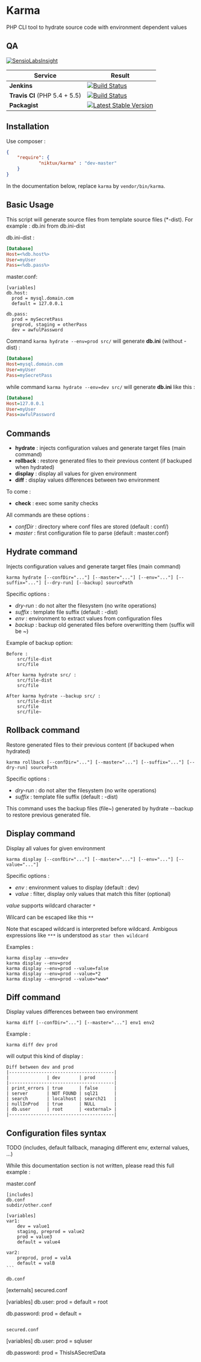 Karma 
=====

PHP CLI tool to hydrate source code with environment dependent values 


QA
--

[![SensioLabsInsight](https://insight.sensiolabs.com/projects/94083ab1-1613-46c1-b380-ec575926ae39/big.png)](https://insight.sensiolabs.com/projects/94083ab1-1613-46c1-b380-ec575926ae39)

Service | Result
--- | ---
**Jenkins** | [![Build Status](http://jenkins.deboo.fr/job/Karma/badge/icon)](http://jenkins.deboo.fr/job/Karma/)
**Travis CI** (PHP 5.4 + 5.5) | [![Build Status](https://travis-ci.org/Niktux/karma.png?branch=master)](https://travis-ci.org/Niktux/karma)
**Packagist** | [![Latest Stable Version](https://poser.pugx.org/niktux/karma/v/stable.png)](https://packagist.org/packages/niktux/karma)

Installation
------------
Use composer :
```json
{
    "require": {
		    "niktux/karma" : "dev-master"
    }
}
```
In the documentation below, replace ```karma``` by ```vendor/bin/karma```.


Basic Usage 
-----------
This script will generate source files from template source files (*-dist).
For example : db.ini from db.ini-dist

db.ini-dist :
```ini
[Database]
Host=<%db.host%>
User=myUser
Pass=<%db.pass%>
```
master.conf:
```
[variables]
db.host:
  prod = mysql.domain.com
  default = 127.0.0.1
  
db.pass:
  prod = mySecretPass
  preprod, staging = otherPass
  dev = awfulPassword
```

Command ```karma hydrate --env=prod src/``` will generate **db.ini** (without -dist) :

```ini
[Database]
Host=mysql.domain.com
User=myUser
Pass=mySecretPass
```

while command ```karma hydrate --env=dev src/``` will generate **db.ini** like this :

```ini
[Database]
Host=127.0.0.1
User=myUser
Pass=awfulPassword
```

Commands
--------

* **hydrate** : injects configuration values and generate target files (main command)
* **rollback** : restore generated files to their previous content (if backuped when hydrated)
* **display** : display all values for given environment
* **diff** : display values differences between two environment

To come : 
* **check** : exec some sanity checks

All commands are these options : 
* *confDir* : directory where conf files are stored (default : conf/)
* *master* : first configuration file to parse (default : master.conf)

Hydrate command
---------------
Injects configuration values and generate target files (main command)
```
karma hydrate [--confDir="..."] [--master="..."] [--env="..."] [--suffix="..."] [--dry-run] [--backup] sourcePath
```

Specific options :
* *dry-run* : do not alter the filesystem (no write operations)
* *suffix* : template file suffix (default : -dist)
* *env* : environment to extract values from configuration files
* *backup* : backup old generated files before overwritting them (suffix will be ~)
 
Example of backup option:
```
Before :
    src/file-dist
    src/file

After karma hydrate src/ :
    src/file-dist
    src/file
    
After karma hydrate --backup src/ :    
    src/file-dist
    src/file
    src/file~
```

Rollback command
----------------
Restore generated files to their previous content (if backuped when hydrated)
```
karma rollback [--confDir="..."] [--master="..."] [--suffix="..."] [--dry-run] sourcePath
```

Specific options :
* *dry-run* : do not alter the filesystem (no write operations)
* *suffix* : template file suffix (default : -dist)

This command uses the backup files (file~) generated by hydrate --backup to restore previous generated file.



Display command
---------------
Display all values for given environment

```
karma display [--confDir="..."] [--master="..."] [--env="..."] [--value="..."]
```

Specific options :
* *env* : environment values to display (default : dev)
* *value* : filter, display only values that match this filter (optional)

*value* supports wildcard character ```*``` 

Wilcard can be escaped like this ```**```

Note that escaped wildcard is interpreted before wildcard. Ambigous expressions like ```***``` is understood as ```star then wildcard```

Examples : 
```
karma display --env=dev
karma display --env=prod
karma display --env=prod --value=false
karma display --env=prod --value=*2
karma display --env=prod --value=*www*
```

Diff command
------------
Display values differences between two environment

```
karma diff [--confDir="..."] [--master="..."] env1 env2
```


Example : 
```
karma diff dev prod
```

will output this kind of display :

```
Diff between dev and prod
|---------------------------------------|
|              | dev       | prod       |
|---------------------------------------|
| print_errors | true      | false      |
| server       | NOT FOUND | sql21      |
| search       | localhost | search21   |
| nullInProd   | true      | NULL       |
| db.user      | root      | <external> |
|---------------------------------------|
```

Configuration files syntax
--------------------------
TODO
(includes, default fallback, managing different env, external values, ...)

While this documentation section is not written, please read this full example : 

master.conf
````
[includes]
db.conf
subdir/other.conf

[variables]
var1:
    dev = value1
    staging, preprod = value2
    prod = value3
    default = value4
    
var2:
    preprod, prod = valA
    default = valB
```

db.conf
````
[externals]
secured.conf

[variables]
db.user:
    prod = <external>
    default = root
    
db.password:
    prod = <external>
    default = 
```

secured.conf
````
[variables]
db.user:
    prod = sqluser

db.password:
    prod = ThisIsASecretData
```




